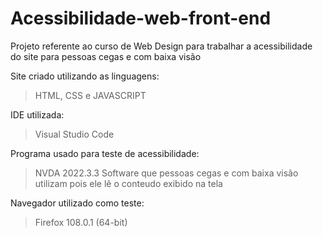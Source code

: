 # Acessibilidade-web-front-end
Projeto referente ao curso de Web Design para trabalhar a acessibilidade do site para pessoas cegas e com baixa visão

Site criado utilizando as linguagens:
> HTML, CSS e JAVASCRIPT

IDE utilizada:
> Visual Studio Code

Programa usado para teste de acessibilidade:
> NVDA 2022.3.3
Software que pessoas cegas e com baixa visão utilizam pois ele lê o conteudo exibido na tela

Navegador utilizado como teste:
> Firefox 108.0.1 (64-bit)



